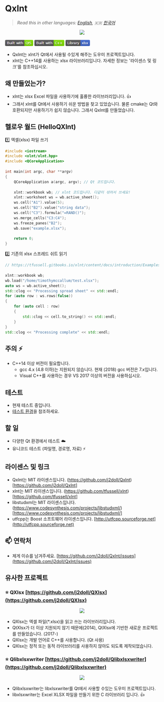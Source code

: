 # Qxlnt

> *Read this in other languages: [English](README.md), :kr: [한국어](README.ko.md)*

<p align="center"><img src="https://github.com/j2doll/Qxlnt/raw/master/markdown-data/Concept-QXlnt.jpg"></p>

![](markdown-data/qxlnt-badge1.png)

- Qxlnt는 xlnt가 Qt에서 사용될 수있게 해주는 도우미 프로젝트입니다.
- xlnt는 C++14를 사용하는 xlsx 라이브러리입니다. 자세한 정보는 '라이센스 및 링크'를 참조하십시오.

## 왜 만들었는가?

- xlnt는 xlsx Excel 파일을 사용하기에 훌륭한 라이브러리입니다. :+1:
- 그래서 xlnt를 Qt에서 사용하기 쉬운 방법을 찾고 있었습니다. 물론 cmake는 Qt와 호환되지만 사용하기가 쉽지 않습니다. 그래서 Qxlnt를 만들었습니다.

## 헬로우 월드 (HelloQXlnt)

:one: 엑셀(xlsx) 파일 쓰기

```cpp
#include <iostream>
#include <xlnt/xlnt.hpp>
#include <QCoreApplication>

int main(int argc, char **argv)
{     
    QCoreApplication a(argc, argv); // Qt 코드입니다.

    xlnt::workbook wb; // xlnt 코드입니다. 다같이 섞어서 쓰세요!
    xlnt::worksheet ws = wb.active_sheet();
    ws.cell("A1").value(5);
    ws.cell("B2").value("string data");
    ws.cell("C3").formula("=RAND()");
    ws.merge_cells("C3:C4");
    ws.freeze_panes("B2");
    wb.save("example.xlsx");

    return 0;
}
```

:two: 기존의 xlsx 스프레드 쉬트 읽기

```cpp
// https://tfussell.gitbooks.io/xlnt/content/docs/introduction/Examples.html

xlnt::workbook wb;
wb.load("/home/timothymccallum/test.xlsx");
auto ws = wb.active_sheet();
std::clog << "Processing spread sheet" << std::endl;
for (auto row : ws.rows(false)) 
{ 
    for (auto cell : row) 
    { 
        std::clog << cell.to_string() << std::endl;
    }
}
std::clog << "Processing complete" << std::endl;
```

## 주의 :zap:

- C++14 이상 버전이 필요합니다.
	- gcc 4.x (4.8 이하)는 지원되지 않습니다. 현재 (2018) gcc 버전은 7.x입니다.
	- Visual C++를 사용하는 경우 VS 2017 이상의 버전을 사용하십시오.

## 테스트
- 현재 테스트 중입니다.
- [테스트 환경](BuildEnv.md)을 참조하세요.

## 할 일
- 다양한 Qt 환경에서 테스트 :cloud:
- 유니코드 테스트 (파일명, 경로명, 자료) :zap:

## 라이센스 및 링크

- Qxlnt는 MIT 라이센스입니다. (https://github.com/j2doll/Qxlnt)[https://github.com/j2doll/Qxlnt] 
- xlnt는 MIT 라이센스입니다. (https://github.com/tfussell/xlnt)[https://github.com/tfussell/xlnt] 
- libstudxml는 MIT 라이센스입니다. (https://www.codesynthesis.com/projects/libstudxml/)[https://www.codesynthesis.com/projects/libstudxml/]
- utfcpp는 Boost 소프트웨어 라이센스입니다. [http://utfcpp.sourceforge.net](http://utfcpp.sourceforge.net)

## :mailbox: 연락처
- 제게 이슈를 남겨주세요. [https://github.com/j2doll/Qxlnt/issues](https://github.com/j2doll/Qxlnt/issues)

## 유사한 프로젝트

### :star: <b>QXlsx</b> [https://github.com/j2doll/QXlsx](https://github.com/j2doll/QXlsx)

<p align="center"><img src="https://github.com/j2doll/QXlsx/raw/master/markdown.data/QXlsx2.jpg"></p>

- QXlsx는 엑셀 파일(*.xlsx)을 읽고 쓰는 라이브러리입니다.
- QtXlsx가 더 이상 지원되지 않기 때문에(2014), QtXlsx에 기반한 새로운 프로젝트를 만들었습니다. (2017-)
- QXlsx는 개발 언어로 C++를 사용합니다. (Qt 사용)
- QXlsx는 정적 또는 동적 라이브러리를 사용하지 않아도 되도록 제작되었습니다.

### :star: <b>Qlibxlsxwriter</b> [https://github.com/j2doll/Qlibxlsxwriter](https://github.com/j2doll/Qlibxlsxwriter)

<p align="center"><img src="https://github.com/j2doll/Qlibxlsxwriter/raw/master/markdown.data/logo.png"></p>

- Qlibxlsxwriter는 libxlsxwriter를 Qt에서 사용할 수있는 도우미 프로젝트입니다.
- libxlsxwriter는 Excel XLSX 파일을 만들기 위한 C 라이브러리 입니다. :+1:
